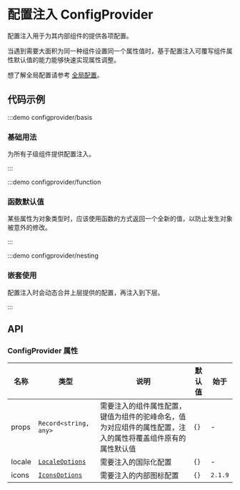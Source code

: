 # 配置注入 ConfigProvider

配置注入用于为其内部组件的提供各项配置。

当遇到需要大面积为同一种组件设置同一个属性值时，基于配置注入可覆写组件属性默认值的能力能够快速实现属性调整。

想了解全局配置请参考 [全局配置](/zh-CN/guides/global)。

## 代码示例

:::demo configprovider/basis

### 基础用法

为所有子级组件提供配置注入。

:::

:::demo configprovider/function

### 函数默认值

某些属性为对象类型时，应该使用函数的方式返回一个全新的值，以防止发生对象被意外的修改。

:::

:::demo configprovider/nesting

### 嵌套使用

配置注入时会动态合并上层提供的配置，再注入到下层。

:::

## API

### ConfigProvider 属性

| 名称   | 类型                                                                                                    | 说明                                                                                                       | 默认值 | 始于    |
| ------ | ------------------------------------------------------------------------------------------------------- | ---------------------------------------------------------------------------------------------------------- | ------ | ------- |
| props  | `Record<string, any>`                                                                                   | 需要注入的组件属性配置，键值为组件的驼峰命名，值为对应组件的属性配置，注入的属性将覆盖组件原有的属性默认值 | `{}`   | -       |
| locale | [`LocaleOptions`](https://github.com/vexip-ui/vexip-ui/blob/main/common/config/src/locale/helper.ts#L5) | 需要注入的国际化配置                                                                                       | `{}`   | -       |
| icons  | [`IconsOptions`](https://github.com/vexip-ui/vexip-ui/blob/main/common/config/src/icons.ts#L88)         | 需要注入的内部图标配置                                                                                     | `{}`   | `2.1.9` |

